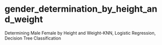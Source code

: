 # gender_determination_by_height_and_weight
Determining Male Female by Height and Weight-KNN, Logistic Regression, Decision Tree Classification
